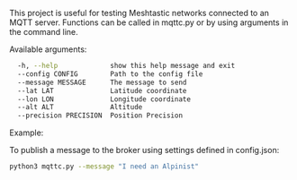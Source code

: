 This project is useful for testing Meshtastic networks connected to an MQTT server. Functions can be called in mqttc.py or by using arguments in the command line.


Available arguments:

```bash
  -h, --help             show this help message and exit
  --config CONFIG        Path to the config file
  --message MESSAGE      The message to send
  --lat LAT              Latitude coordinate
  --lon LON              Longitude coordinate
  --alt ALT              Altitude
  --precision PRECISION  Position Precision
```

Example:

To publish a message to the broker using settings defined in config.json:
```bash
python3 mqttc.py --message "I need an Alpinist"
```

